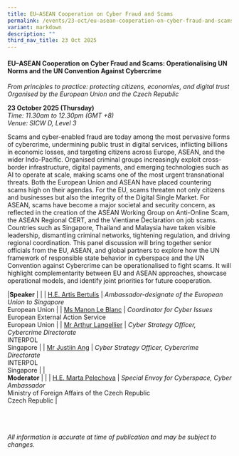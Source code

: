 ```yaml
---
title: EU–ASEAN Cooperation on Cyber Fraud and Scams
permalink: /events/23-oct/eu-asean-cooperation-on-cyber-fraud-and-scams/
variant: markdown
description: ""
third_nav_title: 23 Oct 2025
---
```

#### **EU–ASEAN Cooperation on Cyber Fraud and Scams: Operationalising UN Norms and the UN Convention Against Cybercrime**
*From principles to practice: protecting citizens, economies, and digital trust
<br> Organised by the European Union and the Czech Republic*

**23 October 2025 (Thursday)**  
*Time: 11.30am to 12.30pm (GMT +8)*
<br>*Venue: SICW D, Level 3*

Scams and cyber-enabled fraud are today among the most pervasive forms of cybercrime, undermining public trust in digital services, inflicting billions in economic losses, and targeting citizens across Europe, ASEAN, and the wider Indo-Pacific. Organised criminal groups increasingly exploit cross-border infrastructure, digital payments, and emerging technologies such as AI to operate at scale, making scams one of the most urgent transnational threats. Both the European Union and ASEAN have placed countering scams high on their agendas. For the EU, scams threaten not only citizens and businesses but also the integrity of the Digital Single Market. For ASEAN, scams have become a major societal and security concern, as reflected in the creation of the ASEAN Working Group on Anti-Online Scam, the ASEAN Regional CERT, and the Vientiane Declaration on job scams. Countries such as Singapore, Thailand and Malaysia have taken visible leadership, dismantling criminal networks, tightening regulation, and driving regional coordination. This panel discussion will bring together senior officials from the EU, ASEAN, and global partners to explore how the UN framework of responsible state behavior in cyberspace and the UN Convention against Cybercrime can be operationalised to fight scams. It will highlight complementarity between EU and ASEAN approaches, showcase operational models, and identify joint priorities for future cooperation.

|**Speaker**          |                                                              |
| [H.E. Artis Bertulis](/speakers/he-artis-bertulis/)  | *Ambassador-designate of the European Union to Singapore*<br>European Union      |
| [Ms Manon Le Blanc](/speakers/ms-manon-le-blanc/)  | *Coordinator for Cyber Issues* <br>European External Action Service<br>European Union      |
| [Mr Arthur Langellier](/speakers/mr-arthur-langellier/)  | *Cyber Strategy Officer, Cybercrime Directorate* <br>INTERPOL<br>Singapore      |
| [Mr Justiin Ang](/speakers/mr-arthur-langellier/)  | *Cyber Strategy Officer, Cybercrime Directorate* <br>INTERPOL<br>Singapore      |
|<br>**Moderator**          |                                                              |
| [H.E. Marta Pelechova](/speakers/he-marta-pelechova/)  | *Special Envoy for Cyberspace, Cyber Ambassador* <br>Ministry of Foreign Affairs of the Czech Republic<br>Czech Republic      |

<br><br><br>
*All information is accurate at time of publication and may be subject to changes.*